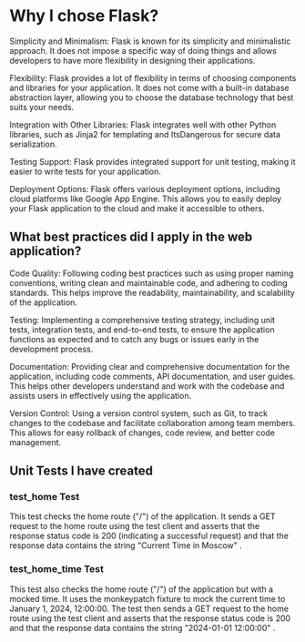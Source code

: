 # Why I chose Flask?

Simplicity and Minimalism: Flask is known for its simplicity and minimalistic approach. It does not impose a specific way of doing things and allows developers to have more flexibility in designing their applications.

Flexibility: Flask provides a lot of flexibility in terms of choosing components and libraries for your application. It does not come with a built-in database abstraction layer, allowing you to choose the database technology that best suits your needs.

Integration with Other Libraries: Flask integrates well with other Python libraries, such as Jinja2 for templating and ItsDangerous for secure data serialization.

Testing Support: Flask provides integrated support for unit testing, making it easier to write tests for your application.

Deployment Options: Flask offers various deployment options, including cloud platforms like Google App Engine. This allows you to easily deploy your Flask application to the cloud and make it accessible to others.

## What best practices did I apply in the web application?

Code Quality: Following coding best practices such as using proper naming conventions, writing clean and maintainable code, and adhering to coding standards. This helps improve the readability, maintainability, and scalability of the application.

Testing: Implementing a comprehensive testing strategy, including unit tests, integration tests, and end-to-end tests, to ensure the application functions as expected and to catch any bugs or issues early in the development process.

Documentation: Providing clear and comprehensive documentation for the application, including code comments, API documentation, and user guides. This helps other developers understand and work with the codebase and assists users in effectively using the application.

Version Control: Using a version control system, such as Git, to track changes to the codebase and facilitate collaboration among team members. This allows for easy rollback of changes, code review, and better code management.

## Unit Tests I have created

### test_home Test

This test checks the home route ("/") of the application.
It sends a GET request to the home route using the test client and asserts that the response status code is 200 (indicating a successful request) and that the response data contains the string "Current Time in Moscow" .

### test_home_time Test

This test also checks the home route ("/") of the application but with a mocked time.
It uses the monkeypatch fixture to mock the current time to January 1, 2024, 12:00:00.
The test then sends a GET request to the home route using the test client and asserts that the response status code is 200 and that the response data contains the string "2024-01-01 12:00:00" .
